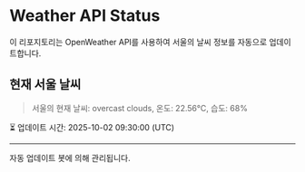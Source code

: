 
# Weather API Status

이 리포지토리는 OpenWeather API를 사용하여 서울의 날씨 정보를 자동으로 업데이트합니다.

## 현재 서울 날씨
> 서울의 현재 날씨: overcast clouds, 온도: 22.56°C, 습도: 68%

⏳ 업데이트 시간: 2025-10-02 09:30:00 (UTC)

---
자동 업데이트 봇에 의해 관리됩니다.
